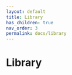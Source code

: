```yaml
---
layout: default
title: Library
has_children: true
nav_order: 3
permalink: docs/library
---
```


# Library

